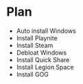 # Plan

- Auto install Windows
- Install Playnite
- Install Steam
- Debloat Windows
- Install Quick Share
- Install Legion Space
- Install GOG


